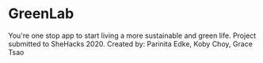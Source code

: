 # GreenLab
You're one stop app to start living a more sustainable and green life. Project submitted to SheHacks 2020.
Created by: Parinita Edke, Koby Choy, Grace Tsao
